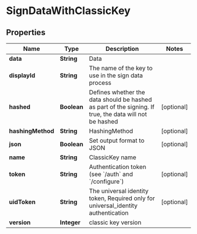 

# SignDataWithClassicKey


## Properties

Name | Type | Description | Notes
------------ | ------------- | ------------- | -------------
**data** | **String** | Data | 
**displayId** | **String** | The name of the key to use in the sign data process | 
**hashed** | **Boolean** | Defines whether the data should be hashed as part of the signing. If true, the data will not be hashed |  [optional]
**hashingMethod** | **String** | HashingMethod |  [optional]
**json** | **Boolean** | Set output format to JSON |  [optional]
**name** | **String** | ClassicKey name | 
**token** | **String** | Authentication token (see &#x60;/auth&#x60; and &#x60;/configure&#x60;) |  [optional]
**uidToken** | **String** | The universal identity token, Required only for universal_identity authentication |  [optional]
**version** | **Integer** | classic key version | 



